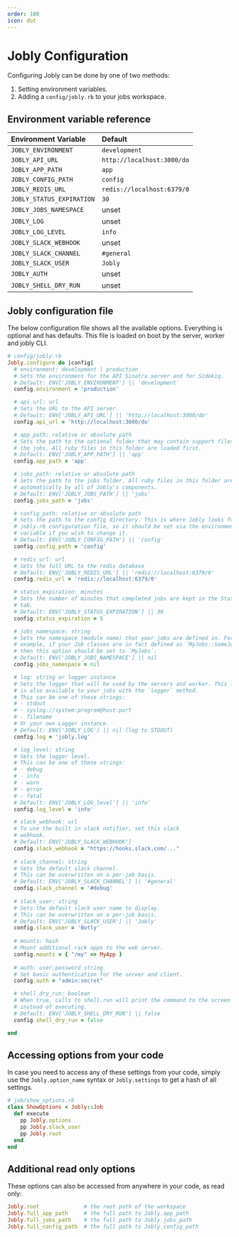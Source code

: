 ```yaml
---
order: 100
icon: dot
---
```


# Jobly Configuration

Configuring Jobly can be done by one of two methods:

1. Setting environment variables.
2. Adding a `config/jobly.rb` to your jobs workspace.

## Environment variable reference

| Environment Variable | Default |
| :--- | :--- |
| `JOBLY_ENVIRONMENT` | `development` |
| `JOBLY_API_URL` | `http://localhost:3000/do` |
| `JOBLY_APP_PATH` | `app` |
| `JOBLY_CONFIG_PATH` | `config` |
| `JOBLY_REDIS_URL` | `redis://localhost:6379/0` |
| `JOBLY_STATUS_EXPIRATION` | `30` |
| `JOBLY_JOBS_NAMESPACE` | unset |
| `JOBLY_LOG` | unset |
| `JOBLY_LOG_LEVEL` | `info` |
| `JOBLY_SLACK_WEBHOOK` | unset |
| `JOBLY_SLACK_CHANNEL` | `#general` |
| `JOBLY_SLACK_USER` | `Jobly` |
| `JOBLY_AUTH` | unset |
| `JOBLY_SHELL_DRY_RUN` | unset |

## Jobly configuration file

The below configuration file shows all the available options. Everything is
optional and has defaults. This file is loaded on boot by the server, worker
and jobly CLI.

```ruby
# config/jobly.rb
Jobly.configure do |config|
  # environment: development | production
  # Sets the environment for the API Sinatra server and for Sidekiq.
  # Default: ENV['JOBLY_ENVIRONMENT'] || 'development'
  config.environment = 'production'

  # api_url: url
  # Sets the URL to the API server.
  # Default: ENV['JOBLY_API_URL'] || 'http://localhost:3000/do'
  config.api_url = 'http://localhost:3000/do'

  # app_path: relative or absolute path
  # Sets the path to the optional folder that may contain support files for
  # the jobs. All ruby files in this folder are loaded first.
  # Default: ENV['JOBLY_APP_PATH'] || 'app'
  config.app_path = 'app'

  # jobs_path: relative or absolute path
  # Sets the path to the jobs folder. All ruby files in this folder are loaded
  # automatically by all of Jobly's components.
  # Default: ENV['JOBLY_JOBS_PATH'] || 'jobs'
  config.jobs_path = 'jobs'

  # config_path: relative or absolute path
  # Sets the path to the config directory. This is where Jobly looks for this
  # jobly.rb configuration file, so it should be set via the environment
  # variable if you wish to change it.
  # Default: ENV['JOBLY_CONFIG_PATH'] || 'config'
  config.config_path = 'config'

  # redis_url: url
  # Sets the full URL to the redis database
  # Default: ENV['JOBLY_REDIS_URL'] || 'redis://localhost:6379/0'
  config.redis_url = 'redis://localhost:6379/0'

  # status_expiration: minutes
  # Sets the number of minutes that completed jobs are kept in the Statuses
  # tab.
  # Default: ENV['JOBLY_STATUS_EXPIRATION'] || 30
  config.status_expiration = 5

  # jobs_namespace: string
  # Sets the namespace (module name) that your jobs are defined in. For 
  # example, if your Job classes are in fact defined as `MyJobs::SomeJob` 
  # then this option should be set to `MyJobs`.
  # Default: ENV['JOBLY_JOBS_NAMESPACE'] || nil
  config.jobs_namespace = nil

  # log: string or logger instance
  # Sets the logger that will be used by the servers and worker. This logger
  # is also available to your jobs with the `logger` method.
  # This can be one of these strings:
  # - stdout
  # - syslog://system:program@host:port
  # - filename
  # Or your own Logger instance.
  # Default: ENV['JOBLY_LOG'] || nil (log to STDOUT)
  config.log = 'jobly.log'

  # log_level: string
  # Sets the logger level.
  # This can be one of these strings:
  # - debug
  # - info
  # - warn
  # - error
  # - fatal
  # Default: ENV['JOBLY_LOG_level'] || 'info'
  config.log_level = 'info'

  # slack_webhook: url
  # To use the built in slack notifier, set this slack
  # webhook.
  # Default: ENV['JOBLY_SLACK_WEBHOOK']
  config.slack_webhook = "https://hooks.slack.com/..."
  
  # slack_channel: string
  # Sets the default slack channel.
  # This can be overwritten on a per-job basis.
  # Default: ENV['JOBLY_SLACK_CHANNEL'] || '#general'
  config.slack_channel = '#debug'
  
  # slack_user: string
  # Sets the default slack user name to display.
  # This can be overwritten on a per-job basis.
  # Default: ENV['JOBLY_SLACK_USER'] || 'Jobly'
  config.slack_user = 'Botly'
  
  # mounts: hash
  # Mount additional rack apps to the web server.
  config.mounts = { "/my" => MyApp }
  
  # auth: user:password string
  # Set basic authentication for the server and client.
  config.auth = "admin:secret"

  # shell_dry_run: boolean
  # When true, calls to shell.run will print the command to the screen 
  # instead of executing.
  # Default: ENV['JOBLY_SHELL_DRY_RUN'] || false
  config.shell_dry_run = false

end
```


## Accessing options from your code

In case you need to access any of these settings from your code, simply use
the `Jobly.option_name` syntax or `Jobly.settings` to get a hash of all
settings.

```ruby
# job/show_options.rb
class ShowOptions < Jobly::Job
  def execute
    pp Jobly.options
    pp Jobly.slack_user
    pp Jobly.root
  end
end
```


## Additional read only options

These options can also be accessed from anywhere in your code, as read only:

```ruby
Jobly.root              # the root path of the workspace
Jobly.full_app_path     # the full path to Jobly.app_path
Jobly.full_jobs_path    # the full path to Jobly.jobs_path
Jobly.full_config_path  # the full path to Jobly.config_path
```

